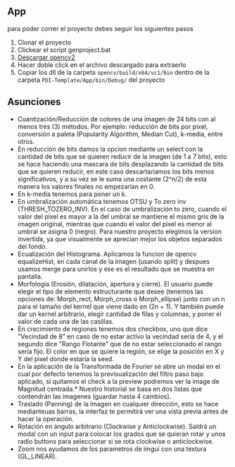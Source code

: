 ## App

para poder correr el proyecto debes seguir los siguientes pasos 
1. Clonar el proyecto
2. Clickear el script genproject.bat
3. [Descargar opencv2](https://sourceforge.net/projects/opencvlibrary/)
4. Hacer doble click en el archivo descargado para extraerlo
5. Copiar los dll de la carpeta `opencv/build/x64/vc1/bin` dentro de la carpeta `PDI-Template/App/bin/Debug/` del proyecto


<!-- ## Notas

* Sientanse libres de hacer las preguntas o solicitar cambios al template por medio de issues
* [Aquí está la documentacion de opencv2](https://docs.opencv.org/4.4.0/)
* Para construir el proyecto se usa [premake5](https://premake.github.io). Para agregar librerías se debe modificar el script premake5.lua y correr el script genproject.bat  -->

## Asunciones


* Cuantización/Reducción de colores de una imagen de 24 bits con al menos tres (3) métodos. Por ejemplo: reducción de bits por pixel, conversión a paleta (Popularity Algorithm, Median Cut), k-media, entre otros.
* En reducción de bits damos la opcion mediante un select con la cantidad de bits que se quieren reducir de la imagen (de 1 a 7 bits), esto se hace haciendo una mascara de bits desplazando la cantidad de bits que se quieren reducir, en este caso descartariamos los bits menos significativos, y a su vez se le suma una costante (2^n/2) de esta manera los valores finales no empezarían en 0. 
* En k-media tenemos para poner un k.
* En umbralización automática tenemos OTSU y To zero inv (THRESH_TOZERO_INV). En el caso de umbralización to zero, cuando el valor del pixel es mayor a la del umbral se mantiene el mismo gris de la imagen original, mientras que cuando el valor del pixel es menor al umbral se asigna 0 (negro). Para nuestro proyecto elegimos la version invertida, ya que visualmente se aprecian mejor los objetos separados del fondo.
* Ecualización del Histograma. Aplicamos la funcion de opencv equalizeHist, en cada canal de la imagen (usando split) y despues usamos merge para unirlos y ese es el resultado que se muestra en pantalla.
* Morfología (Erosión, dilatación, apertura y cierre). El usuario puede elegir el tipo de elemento estructurante que desee (tenemos las opciones de: Morph_rect, Morph_cross o Morph_ellipse) junto con un n para el tamaño del kernel que viene dado en (2n + 1). Y también puede dar un kernel arbitrario, elegir cantidad de filas y columnas, y poner el valor de cada una de las casillas.
* En crecimiento de regiones tenemos dos checkbox, uno que dice "Vecindad de 8" en caso de no estar activo la vecindad sería de 4, y el segundo dice "Rango Flotante" que de no estar seleccionado el rango sería fijo. El color en que se quiere la región, se elige la posición en X y Y del pixel donde estaría la seed.
* En la aplicación de la Transformada de Fourier se abre un modal en el cual por defecto tenemos la previsualización del filtro paso bajo aplicado, si quitamos el check a la preview podremos ver la image de Magnitud centrada.* Nuestro historial se basa en dos listas que contendrán las imagenes (guardar hasta 4 cambios).
* Traslado (Panning) de la imagen en cualquier dirección, esto se hace medianteuas barras, la interfaz te permitirá ver una vista previa antes de hacer la operación.
* Rotación en ángulo arbitrario (Clockwise y Anticlockwise). Saldrá un modal con un input para colocar los grados que se quieran rotar y unos radio buttons para seleccionar si se rota clockwise o anticlockwise.
* Zoom nos ayudamos de los parametros de imgui con una textura (GL_LINEAR).